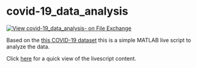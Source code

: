 # covid-19_data_analysis

[![View covid-19_data_analysis- on File Exchange](https://www.mathworks.com/matlabcentral/images/matlab-file-exchange.svg)](https://it.mathworks.com/matlabcentral/fileexchange/74556-covid-19_data_analysis)

Based on the [this COVID-19 dataset](https://github.com/pcm-dpc/COVID-19) this is a simple MATLAB 
live script to analyze the data.

Click [here](./covid19-live-script.md) for a quick view of the livescript content.

